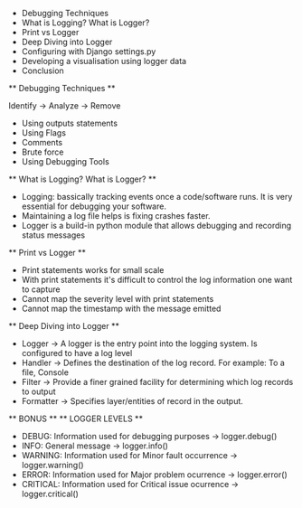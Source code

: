 - Debugging Techniques
- What is Logging? What is Logger?
- Print vs Logger
- Deep Diving into Logger
- Configuring with Django settings.py
- Developing a visualisation using logger data
- Conclusion


** Debugging Techniques **

Identify -> Analyze -> Remove

- Using outputs statements
- Using Flags
- Comments
- Brute force
- Using Debugging Tools


** What is Logging? What is Logger? **

- Logging: bassically tracking events once a code/software runs. It is very essential for debugging your software.
- Maintaining a log file helps is fixing crashes faster.
- Logger is a build-in python module that allows debugging and recording status messages

** Print vs Logger **

- Print statements works for small scale
- With print statements it's difficult to control the log information one want to capture
- Cannot map the severity level with print statements
- Cannot map the timestamp with the message emitted

** Deep Diving into Logger ** 

- Logger -> A logger is the entry point into the logging system. Is configured to have a log level
- Handler -> Defines the destination of the log record. For example: To a file, Console
- Filter -> Provide a finer grained facility for determining which log records to output
- Formatter -> Specifies layer/entities of record in the output.




** BONUS **
** LOGGER LEVELS **

- DEBUG: Information used for debugging purposes -> logger.debug()
- INFO: General message -> logger.info()
- WARNING: Information used for Minor fault occurrence -> logger.warning()
- ERROR: Information used for Major problem ocurrence -> logger.error()
- CRITICAL: Information used for Critical issue ocurrence -> logger.critical()
